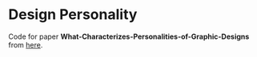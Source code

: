 # Design Personality
Code for paper **What-Characterizes-Personalities-of-Graphic-Designs** from [here](http://nxzhao.com/projects/design_personality/#:~:text=Graphic%20designers%20often%20manipulate%20the,audiences%20and%20achieve%20business%20goals.).
